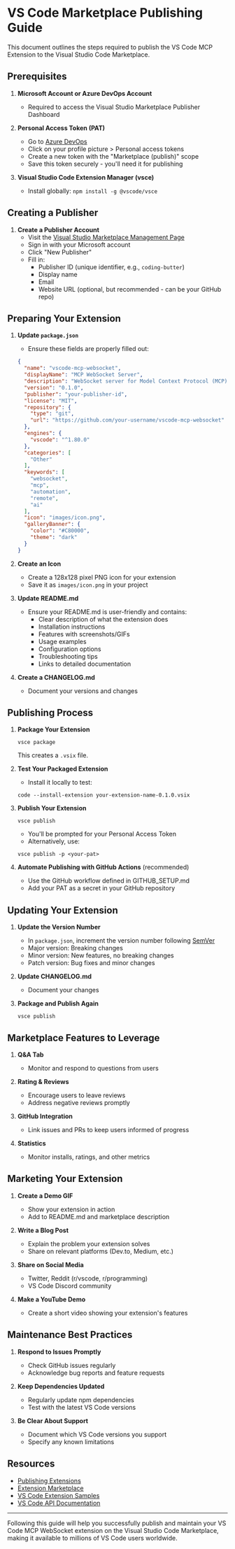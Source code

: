 # VS Code Marketplace Publishing Guide

This document outlines the steps required to publish the VS Code MCP Extension to the Visual Studio Code Marketplace.

## Prerequisites

1. **Microsoft Account or Azure DevOps Account**
   - Required to access the Visual Studio Marketplace Publisher Dashboard

2. **Personal Access Token (PAT)**
   - Go to [Azure DevOps](https://dev.azure.com/)
   - Click on your profile picture > Personal access tokens
   - Create a new token with the "Marketplace (publish)" scope
   - Save this token securely - you'll need it for publishing

3. **Visual Studio Code Extension Manager (vsce)**
   - Install globally: `npm install -g @vscode/vsce`

## Creating a Publisher

1. **Create a Publisher Account**
   - Visit the [Visual Studio Marketplace Management Page](https://marketplace.visualstudio.com/manage)
   - Sign in with your Microsoft account
   - Click "New Publisher"
   - Fill in:
     - Publisher ID (unique identifier, e.g., `coding-butter`)
     - Display name
     - Email
     - Website URL (optional, but recommended - can be your GitHub repo)

## Preparing Your Extension

1. **Update `package.json`**
   - Ensure these fields are properly filled out:

   ```json
   {
     "name": "vscode-mcp-websocket",
     "displayName": "MCP WebSocket Server",
     "description": "WebSocket server for Model Context Protocol (MCP) to control VS Code",
     "version": "0.1.0",
     "publisher": "your-publisher-id",
     "license": "MIT",
     "repository": {
       "type": "git",
       "url": "https://github.com/your-username/vscode-mcp-websocket"
     },
     "engines": {
       "vscode": "^1.80.0"
     },
     "categories": [
       "Other"
     ],
     "keywords": [
       "websocket",
       "mcp",
       "automation",
       "remote",
       "ai"
     ],
     "icon": "images/icon.png",
     "galleryBanner": {
       "color": "#C80000",
       "theme": "dark"
     }
   }
   ```

2. **Create an Icon**
   - Create a 128x128 pixel PNG icon for your extension
   - Save it as `images/icon.png` in your project

3. **Update README.md**
   - Ensure your README.md is user-friendly and contains:
     - Clear description of what the extension does
     - Installation instructions
     - Features with screenshots/GIFs
     - Usage examples
     - Configuration options
     - Troubleshooting tips
     - Links to detailed documentation

4. **Create a CHANGELOG.md**
   - Document your versions and changes

## Publishing Process

1. **Package Your Extension**
   ```
   vsce package
   ```
   This creates a `.vsix` file.

2. **Test Your Packaged Extension**
   - Install it locally to test:
   ```
   code --install-extension your-extension-name-0.1.0.vsix
   ```

3. **Publish Your Extension**
   ```
   vsce publish
   ```
   - You'll be prompted for your Personal Access Token
   - Alternatively, use:
   ```
   vsce publish -p <your-pat>
   ```

4. **Automate Publishing with GitHub Actions** (recommended)
   - Use the GitHub workflow defined in GITHUB_SETUP.md
   - Add your PAT as a secret in your GitHub repository

## Updating Your Extension

1. **Update the Version Number**
   - In `package.json`, increment the version number following [SemVer](https://semver.org/)
   - Major version: Breaking changes
   - Minor version: New features, no breaking changes
   - Patch version: Bug fixes and minor changes

2. **Update CHANGELOG.md**
   - Document your changes

3. **Package and Publish Again**
   ```
   vsce publish
   ```

## Marketplace Features to Leverage

1. **Q&A Tab**
   - Monitor and respond to questions from users

2. **Rating & Reviews**
   - Encourage users to leave reviews
   - Address negative reviews promptly

3. **GitHub Integration**
   - Link issues and PRs to keep users informed of progress

4. **Statistics**
   - Monitor installs, ratings, and other metrics

## Marketing Your Extension

1. **Create a Demo GIF**
   - Show your extension in action
   - Add to README.md and marketplace description

2. **Write a Blog Post**
   - Explain the problem your extension solves
   - Share on relevant platforms (Dev.to, Medium, etc.)

3. **Share on Social Media**
   - Twitter, Reddit (r/vscode, r/programming)
   - VS Code Discord community

4. **Make a YouTube Demo**
   - Create a short video showing your extension's features

## Maintenance Best Practices

1. **Respond to Issues Promptly**
   - Check GitHub issues regularly
   - Acknowledge bug reports and feature requests

2. **Keep Dependencies Updated**
   - Regularly update npm dependencies
   - Test with the latest VS Code versions

3. **Be Clear About Support**
   - Document which VS Code versions you support
   - Specify any known limitations

## Resources

- [Publishing Extensions](https://code.visualstudio.com/api/working-with-extensions/publishing-extension)
- [Extension Marketplace](https://code.visualstudio.com/docs/editor/extension-marketplace)
- [VS Code Extension Samples](https://github.com/microsoft/vscode-extension-samples)
- [VS Code API Documentation](https://code.visualstudio.com/api/references/vscode-api)

---

Following this guide will help you successfully publish and maintain your VS Code MCP WebSocket extension on the Visual Studio Code Marketplace, making it available to millions of VS Code users worldwide.